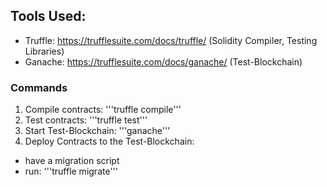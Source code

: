 ## Tools Used:
* Truffle: https://trufflesuite.com/docs/truffle/ (Solidity Compiler, Testing Libraries)
* Ganache: https://trufflesuite.com/docs/ganache/ (Test-Blockchain)

### Commands
1. Compile contracts: '''truffle compile'''
2. Test contracts: '''truffle test'''
3. Start Test-Blockchain: '''ganache'''
4. Deploy Contracts to the Test-Blockchain:
 * have a migration script
 * run: '''truffle migrate'''